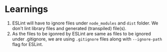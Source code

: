 # Learnings
1. ESLint will have to ignore files under `node_modules` and `dist` folder. We don't lint library files and generated (transpiled) file(s). 
2. As the files to be igonred by ESLint are same as files to be ignored under .gitignore, we are using `.gitignore` files along with `--ignore-path` flag for ESLint.